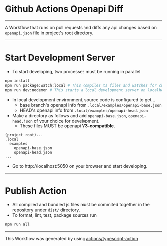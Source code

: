 # Github Actions Openapi Diff

---

A Workflow that runs on pull requests and diffs any api changes based on
`openapi.json` file in project's root directory.

---

# Start Development Server

- To start developing, two processes must be running in parallel

```bash
npm install
npm run package:watch:local # This compiles ts files and watches for changes
npm run dev:nodemon # This starts a local development server on localhost:5050
```

- In local development environment, source code is configured to get...
  - base branch's openapi info from `.local/examples/openapi-base.json`
  - HEAD's openapi info from `.local/examples/openapi-head.json`
- Make a directory as follows and add `openapi-base.json`, `openapi-head.json`
  of your choice for development.
  - These files MUST be openapi **V3-compatible**.

```
(project root)...
.local
  examples
    openapi-base.json
    openapi-head.json
...
```

- Go to http://localhost:5050 on your browser and start developing.

---

# Publish Action

- All compiled and bundled js files must be commited together in the repository
  under `dist/` directory.
- To format, lint, test, package sources run

```bash
npm run all
```

---

This Workflow was generated by using
[actions/typescript-action](https://github.com/actions/typescript-action)
